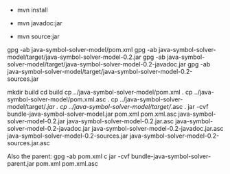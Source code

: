 * mvn install

* mvn javadoc:jar

* mvn source:jar

gpg -ab java-symbol-solver-model/pom.xml
gpg -ab java-symbol-solver-model/target/java-symbol-solver-model-0.2.jar
gpg -ab java-symbol-solver-model/target/java-symbol-solver-model-0.2-javadoc.jar
gpg -ab java-symbol-solver-model/target/java-symbol-solver-model-0.2-sources.jar

mkdir build
cd build
cp ../java-symbol-solver-model/pom.xml .
cp ../java-symbol-solver-model/pom.xml.asc .
cp ../java-symbol-solver-model/target/*.jar .
cp ../java-symbol-solver-model/target/*.asc .
jar -cvf bundle-java-symbol-solver-model.jar pom.xml pom.xml.asc java-symbol-solver-model-0.2.jar java-symbol-solver-model-0.2.jar.asc java-symbol-solver-model-0.2-javadoc.jar java-symbol-solver-model-0.2-javadoc.jar.asc java-symbol-solver-model-0.2-sources.jar java-symbol-solver-model-0.2-sources.jar.asc

Also the parent:
gpg -ab pom.xml c
jar -cvf bundle-java-symbol-solver-parent.jar pom.xml pom.xml.asc